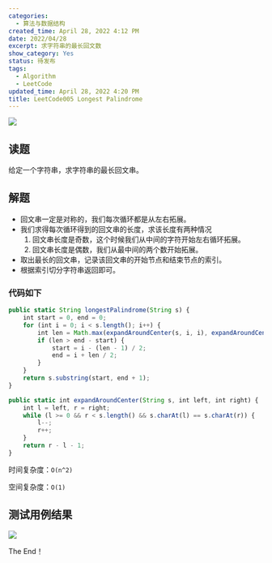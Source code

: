 ```yaml
---
categories:
  - 算法与数据结构
created_time: April 28, 2022 4:12 PM
date: 2022/04/28
excerpt: 求字符串的最长回文数
show_category: Yes
status: 待发布
tags:
  - Algorithm
  - LeetCode
updated_time: April 28, 2022 4:20 PM
title: LeetCode005 Longest Palindrome
---
```



![](/notion_images/6cf50bca6ea1df88b1eaf008f027a9b2.png)

## 读题

给定一个字符串，求字符串的最长回文串。

## 解题

- 回文串一定是对称的，我们每次循环都是从左右拓展。
- 我们求得每次循环得到的回文串的长度，求该长度有两种情况
    1. 回文串长度是奇数，这个时候我们从中间的字符开始左右循环拓展。
    2. 回文串长度是偶数，我们从最中间的两个数开始拓展。
- 取出最长的回文串，记录该回文串的开始节点和结束节点的索引。
- 根据索引切分字符串返回即可。

### 代码如下

```jsx
public static String longestPalindrome(String s) {
    int start = 0, end = 0;
    for (int i = 0; i < s.length(); i++) {
        int len = Math.max(expandAroundCenter(s, i, i), expandAroundCenter(s, i, i + 1));
        if (len > end - start) {
            start = i - (len - 1) / 2;
            end = i + len / 2;
        }
    }
    return s.substring(start, end + 1);
}

public static int expandAroundCenter(String s, int left, int right) {
    int l = left, r = right;
    while (l >= 0 && r < s.length() && s.charAt(l) == s.charAt(r)) {
        l--;
        r++;
    }
    return r - l - 1;
}
```

时间复杂度：`O(n^2)`

空间复杂度：`O(1)`

## 测试用例结果

![](/notion_images/43e3b7b05360f4b2ac5079e062190700.png)

The End！